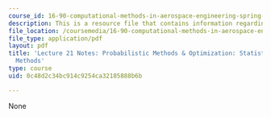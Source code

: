 ```yaml
---
course_id: 16-90-computational-methods-in-aerospace-engineering-spring-2014
description: This is a resource file that contains information regarding lecture 21.
file_location: /coursemedia/16-90-computational-methods-in-aerospace-engineering-spring-2014/0c48d2c34bc914c9254ca32185888b6b_MIT16_90S14_Lecture21.pdf
file_type: application/pdf
layout: pdf
title: 'Lecture 21 Notes: Probabilistic Methods & Optimization: Statistical Sampling
  Methods'
type: course
uid: 0c48d2c34bc914c9254ca32185888b6b

---
```

None